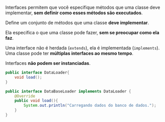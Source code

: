 Interfaces permitem que você especifique métodos que uma classe deve implementar, **sem definir como esses métodos são executados**. 

Define um conjunto de métodos que uma classe **deve implementar**.

Ela especifica o que uma classe pode fazer, **sem se preocupar como ela faz**.

Uma interface não é herdada (`extends`), ela é implementada (`implements`). Uma classe pode ter **múltiplas interfaces ao mesmo tempo**.

Interfaces **não podem ser instanciadas**.

```Java
public interface DataLoader{
	void load();
}

public interface DataBaseLoader implements DataLoader {
	@Override
	public void load(){
		System.out.println("Carregando dados do banco de dados.");	
	}
}
```